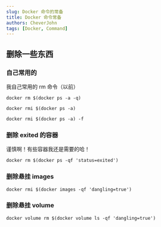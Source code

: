 ```yaml
---
slug: Docker 命令的常备
title: Docker 命令常备
authors: CheverJohn
tags: [Docker, Command]
---
```



## 删除一些东西

### 自己常用的

我自己常用的 rm 命令（以前）

```shell
docker rm $(docker ps -a -q)
```

```shell
docker rmi $(docker ps -a)
```

```shell
docker rmi $(docker ps -a) -f
```

### 删除 exited 的容器

谨慎啊！有些容器我还是需要的哈！

```shell
docker rm $(docker ps -qf 'status=exited')
```

### 删除悬挂 images

```shell
docker rmi $(docker images -qf 'dangling=true')
```

### 删除悬挂 volume

```shell
docker volume rm $(docker volume ls -qf 'dangling=true')
```


